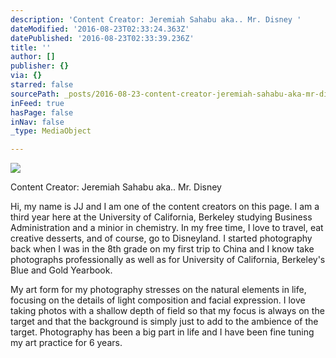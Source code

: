 ```yaml
---
description: 'Content Creator: Jeremiah Sahabu aka.. Mr. Disney '
dateModified: '2016-08-23T02:33:24.363Z'
datePublished: '2016-08-23T02:33:39.236Z'
title: ''
author: []
publisher: {}
via: {}
starred: false
sourcePath: _posts/2016-08-23-content-creator-jeremiah-sahabu-aka-mr-disney.md
inFeed: true
hasPage: false
inNav: false
_type: MediaObject

---
```

![](https://the-grid-user-content.s3-us-west-2.amazonaws.com/f2ef301f-45f5-4202-b6a5-dd6f35e94f52.jpg)

Content Creator: Jeremiah Sahabu aka.. Mr. Disney 

Hi, my name is JJ and I am one of the content creators on this page. I am a third year here at the University of California, Berkeley studying Business Administration and a minior in chemistry. In my free time, I love to travel, eat creative desserts, and of course, go to Disneyland. I started photography back when I was in the 8th grade on my first trip to China and I know take photographs professionally as well as for University of California, Berkeley's Blue and Gold Yearbook. 

My art form for my photography stresses on the natural elements in life, focusing on the details of light composition and facial expression. I love taking photos with a shallow depth of field so that my focus is always on the target and that the background is simply just to add to the ambience of the target. Photography has been a big part in life and I have been fine tuning my art practice for 6 years.